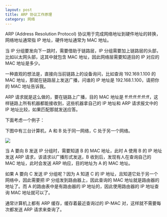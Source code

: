 ```yaml
---
layout: post
title: ARP 协议工作原理
category: 网络
---
```



ARP (Address Resolution Protocol) 协议用于完成网络地址到硬件地址的转换，网络地址通常指 IP 地址，硬件地址通常为 MAC 地址。

当 IP 分组要发向下一跳时，需要借助于链路层，IP 分组需要加上链路层的头部，比如以太网头部，这其中就包含 MAC 地址，因此网络层需要知道目的 IP 对应的 MAC 地址是多少。

一种直观的想法是，直接向当前链路上的设备询问，比如查询 192.169.1.100 的 MAC 地址，那就在链路层上发送广播，问谁的 IP 地址是 192.168.1.100，请把你的 MAC 地址告诉我。

ARP 请求就是这么做的，要在链路上广播，目的 MAC 地址是 ff:ff:ff:ff:ff:ff，这样链路上所有机器都能接收到，这些机器拿自己的 IP 地址和 ARP 请求报文中的 IP 地址比较，如果匹配那就发送应答。

下面考虑一个例子：

下图中有三台计算机，A 和 B 处于同一网络，C 处于另一个网络。

![](https://wangyu-name.oss-cn-hangzhou.aliyuncs.com/superbed/2020/04/21/5e9e76f1c2a9a83be5449c86.jpg)

当 A 要向 B 发送 IP 分组时，需要知道 B 的 MAC 地址，此时 A 使用 B 的 IP 地址发送 ARP 请求，该请求以广播形式发送，B 收到后，发现有人在查询自己的 MAC 地址，此时会发送 ARP 响应，目的地址为 A 的 MAC 地址。

如果 A 要向 C 发送 IP 分组呢？因为 A 知道 C 的 IP 地址，且知道它处于另一个网络中，因此需要把 IP 分组发到路由器上，因此查询的 MAC 地址就是路由器的地址了。而 A 的路由表中是有路由器的 IP 地址的，因此使用路由器的 IP 地址查询 MAC 地址就可以了。

通常计算机上都有 ARP 缓存，缓存着最近查询过的 IP-MAC 对，这样就不需要每次都发送 ARP 请求来查询了。